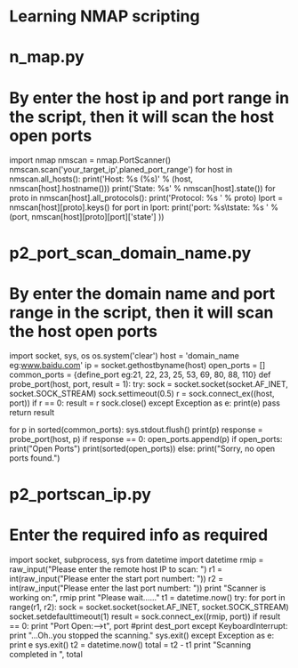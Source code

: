 # Learning NMAP scripting
# n_map.py
# By enter the host ip and port range in the script, then it will scan the host open ports

import nmap
nmscan = nmap.PortScanner()
nmscan.scan('your_target_ip',planed_port_range')
for host in nmscan.all_hosts():
	print('Host: %s (%s)' % (host, nmscan[host].hostname()))
	print('State: %s' % nmscan[host].state())
  	for proto in nmscan[host].all_protocols():
		print('Protocol: %s ' % proto)
		lport = nmscan[host][proto].keys()
		for port in lport:
			print('port: %s\tstate: %s ' % (port, nmscan[host][proto][port]['state'] ))

# p2_port_scan_domain_name.py
# By enter the domain name and port range in the script, then it will scan the host open ports

import socket, sys, os
os.system('clear')
host = 'domain_name eg:www.baidu.com'
ip = socket.gethostbyname(host)
open_ports = []
common_ports = {define_port eg:21, 22, 23, 25, 53, 69, 80, 88, 110}
def probe_port(host, port, result = 1):
	try:
		sock = socket.socket(socket.AF_INET, socket.SOCK_STREAM)
		sock.settimeout(0.5)
		r = sock.connect_ex((host, port))
		if r == 0:
			result = r
		sock.close()
	except Exception as e:
		print(e)
		pass
	return result

for p in sorted(common_ports):
	sys.stdout.flush()
	print(p)
	response = probe_port(host, p)
	if response == 0:
		open_ports.append(p)
if open_ports:
	print("Open Ports")
	print(sorted(open_ports))
else:
	print("Sorry, no open ports found.")


# p2_portscan_ip.py
# Enter the required info as required

import socket, subprocess, sys
from datetime import datetime
rmip = raw_input("Please enter the remote host IP to scan: ")
r1 = int(raw_input("Please enter the start port numbert: "))
r2 = int(raw_input("Please enter the last port numbert: "))
print "Scanner is working on:", rmip
print "Please wait......"
t1 = datetime.now()
try:
	for port in range(r1, r2):
		sock = socket.socket(socket.AF_INET, socket.SOCK_STREAM)
		socket.setdefaulttimeout(1)
		result = sock.connect_ex((rmip, port))
		if result == 0:
			print "Port Open:-->t", port   #print dest_port
except KeyboardInterrupt:
	print "...Oh..you stopped the scanning."
	sys.exit()
except Exception as e:
	print e
	sys.exit()
t2 = datetime.now()
total = t2 - t1
print "Scanning completed in ", total
